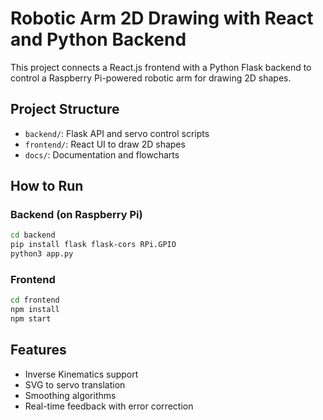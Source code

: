 # Robotic Arm 2D Drawing with React and Python Backend

This project connects a React.js frontend with a Python Flask backend to control a Raspberry Pi-powered robotic arm for drawing 2D shapes.

## Project Structure

- `backend/`: Flask API and servo control scripts
- `frontend/`: React UI to draw 2D shapes
- `docs/`: Documentation and flowcharts

## How to Run

### Backend (on Raspberry Pi)
```bash
cd backend
pip install flask flask-cors RPi.GPIO
python3 app.py
```

### Frontend
```bash
cd frontend
npm install
npm start
```

## Features

- Inverse Kinematics support
- SVG to servo translation
- Smoothing algorithms
- Real-time feedback with error correction


